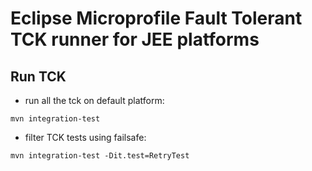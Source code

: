 # Eclipse Microprofile Fault Tolerant TCK runner for JEE platforms
 
## Run TCK

- run all the tck on default platform: 
```
mvn integration-test
```

- filter TCK tests using failsafe: 
```
mvn integration-test -Dit.test=RetryTest
```
